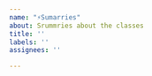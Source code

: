 ```yaml
---
name: "⚡Sumarries"
about: Srummries about the classes
title: ''
labels: ''
assignees: ''

---
```



